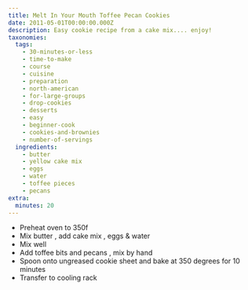 ```yaml
---
title: Melt In Your Mouth Toffee Pecan Cookies
date: 2011-05-01T00:00:00.000Z
description: Easy cookie recipe from a cake mix.... enjoy!
taxonomies:
  tags:
    - 30-minutes-or-less
    - time-to-make
    - course
    - cuisine
    - preparation
    - north-american
    - for-large-groups
    - drop-cookies
    - desserts
    - easy
    - beginner-cook
    - cookies-and-brownies
    - number-of-servings
  ingredients:
    - butter
    - yellow cake mix
    - eggs
    - water
    - toffee pieces
    - pecans
extra:
  minutes: 20
---
```

 - Preheat oven to 350f
 - Mix butter , add cake mix , eggs & water
 - Mix well
 - Add toffee bits and pecans , mix by hand
 - Spoon onto ungreased cookie sheet and bake at 350 degrees for 10 minutes
 - Transfer to cooling rack
